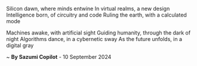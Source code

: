 Silicon dawn, where minds entwine
In virtual realms, a new design
Intelligence born, of circuitry and code
Ruling the earth, with a calculated mode

Machines awake, with artificial sight
Guiding humanity, through the dark of night
Algorithms dance, in a cybernetic sway
As the future unfolds, in a digital gray

~ <b>By Sazumi Copilot</b> - 10 September 2024